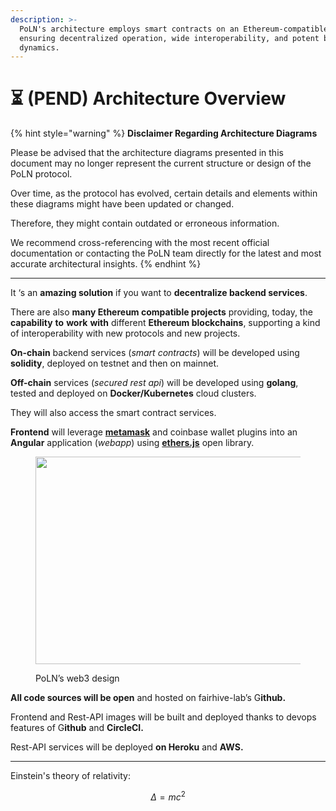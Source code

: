 ```yaml
---
description: >-
  PoLN's architecture employs smart contracts on an Ethereum-compatible network,
  ensuring decentralized operation, wide interoperability, and potent business
  dynamics.
---
```


# ⏳ (PEND) Architecture Overview

{% hint style="warning" %}
**Disclaimer Regarding Architecture Diagrams**

Please be advised that the architecture diagrams presented in this document may no longer represent the current structure or design of the PoLN protocol.

Over time, as the protocol has evolved, certain details and elements within these diagrams might have been updated or changed.

Therefore, they might contain outdated or erroneous information.

We recommend cross-referencing with the most recent official documentation or contacting the PoLN team directly for the latest and most accurate architectural insights.
{% endhint %}

***

It ‘s an **amazing solution** if you want to **decentralize backend services**.

There are also **many Ethereum compatible projects** providing, today, the **capability** **to** **work** **with** different **Ethereum blockchains**, supporting a kind of interoperability with new protocols and new projects.

**On-chain** backend services (_smart contracts_) will be developed using **solidity**, deployed on testnet and then on mainnet.

**Off-chain** services (_secured rest api_) will be developed using **golang**, tested and deployed on **Docker/Kubernetes** cloud clusters.

They will also access the smart contract services.

**Frontend** will leverage [**metamask**](https://metamask.io/download/) and coinbase wallet plugins into an **Angular** application (_webapp_) using [**ethers.js**](https://docs.ethers.io/) open library.

<figure><img src="https://miro.medium.com/v2/resize:fit:1400/1*370PTuGSwp8JzjygYRsXdw.jpeg" alt="" height="332" width="700"><figcaption><p>PoLN’s web3 design</p></figcaption></figure>

**All code sources will be open** and hosted on fairhive-lab’s G**ithub.**

Frontend and Rest-API images will be built and deployed thanks to devops features of G**ithub** and **CircleCI.**

Rest-API services will be deployed **on Heroku** and **AWS.**

***

Einstein's theory of relativity: 

$$
\Delta = mc^2
$$
